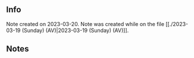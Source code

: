 ## Info
Note created on 2023-03-20.
Note was created while on the file [[./2023-03-19 (Sunday) (AV)|2023-03-19 (Sunday) (AV)]].
## Notes

